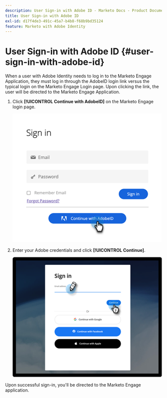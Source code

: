 ```yaml
---
description: User Sign-in with Adobe ID - Marketo Docs - Product Documentation
title: User Sign-in with Adobe ID
exl-id: d17f4de3-491c-45a7-b4b8-f68b9bd35124
feature: Marketo with Adobe Identity
---
```

# User Sign-in with Adobe ID {#user-sign-in-with-adobe-id}

When a user with Adobe Identity needs to log in to the Marketo Engage Application, they must log in through the AdobeID login link versus the typical login on the Marketo Engage Login page. Upon clicking the link, the user will be directed to the Marketo Engage Application.

1. Click **[!UICONTROL Continue with AdobeID]** on the Marketo Engage login page.

   ![](assets/user-sign-in-with-adobe-id-1.png)

1. Enter your Adobe credentials and click **[!UICONTROL Continue]**.

   ![](assets/user-sign-in-with-adobe-id-2.png)

Upon successful sign-in, you'll be directed to the Marketo Engage application.
